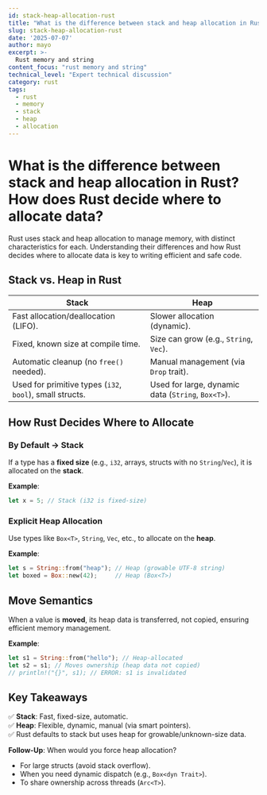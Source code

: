 ```yaml
---
id: stack-heap-allocation-rust
title: "What is the difference between stack and heap allocation in Rust? How does Rust decide where to allocate data?"
slug: stack-heap-allocation-rust
date: '2025-07-07'
author: mayo
excerpt: >-
  Rust memory and string
content_focus: "rust memory and string"
technical_level: "Expert technical discussion"
category: rust
tags:
  - rust
  - memory
  - stack
  - heap
  - allocation
---
```


# What is the difference between stack and heap allocation in Rust? How does Rust decide where to allocate data?

Rust uses stack and heap allocation to manage memory, with distinct characteristics for each. Understanding their differences and how Rust decides where to allocate data is key to writing efficient and safe code.

## Stack vs. Heap in Rust

| **Stack** | **Heap** |
|-----------|----------|
| Fast allocation/deallocation (LIFO). | Slower allocation (dynamic). |
| Fixed, known size at compile time. | Size can grow (e.g., `String`, `Vec`). |
| Automatic cleanup (no `free()` needed). | Manual management (via `Drop` trait). |
| Used for primitive types (`i32`, `bool`), small structs. | Used for large, dynamic data (`String`, `Box<T>`). |

## How Rust Decides Where to Allocate

### By Default → Stack

If a type has a **fixed size** (e.g., `i32`, arrays, structs with no `String`/`Vec`), it is allocated on the **stack**.

**Example**:
```rust
let x = 5; // Stack (i32 is fixed-size)
```

### Explicit Heap Allocation

Use types like `Box<T>`, `String`, `Vec`, etc., to allocate on the **heap**.

**Example**:
```rust
let s = String::from("heap"); // Heap (growable UTF-8 string)
let boxed = Box::new(42);     // Heap (Box<T>)
```

## Move Semantics

When a value is **moved**, its heap data is transferred, not copied, ensuring efficient memory management.

**Example**:
```rust
let s1 = String::from("hello"); // Heap-allocated
let s2 = s1; // Moves ownership (heap data not copied)
// println!("{}", s1); // ERROR: s1 is invalidated
```

## Key Takeaways

✅ **Stack**: Fast, fixed-size, automatic.  
✅ **Heap**: Flexible, dynamic, manual (via smart pointers).  
✅ Rust defaults to stack but uses heap for growable/unknown-size data.

**Follow-Up**: When would you force heap allocation?  
- For large structs (avoid stack overflow).  
- When you need dynamic dispatch (e.g., `Box<dyn Trait>`).  
- To share ownership across threads (`Arc<T>`).
